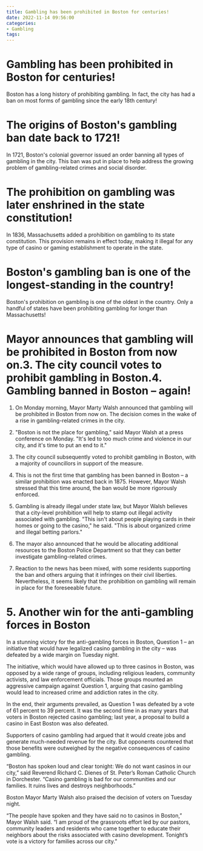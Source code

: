 ```yaml
---
title: Gambling has been prohibited in Boston for centuries!
date: 2022-11-14 09:56:00
categories:
- Gambling
tags:
---
```



#  Gambling has been prohibited in Boston for centuries!

Boston has a long history of prohibiting gambling. In fact, the city has had a ban on most forms of gambling since the early 18th century!

# The origins of Boston's gambling ban date back to 1721!

In 1721, Boston's colonial governor issued an order banning all types of gambling in the city. This ban was put in place to help address the growing problem of gambling-related crimes and social disorder.

# The prohibition on gambling was later enshrined in the state constitution!

In 1836, Massachusetts added a prohibition on gambling to its state constitution. This provision remains in effect today, making it illegal for any type of casino or gaming establishment to operate in the state.

# Boston's gambling ban is one of the longest-standing in the country!

Boston's prohibition on gambling is one of the oldest in the country. Only a handful of states have been prohibiting gambling for longer than Massachusetts!

#  Mayor announces that gambling will be prohibited in Boston from now on.3. The city council votes to prohibit gambling in Boston.4. Gambling banned in Boston – again!

1. On Monday morning, Mayor Marty Walsh announced that gambling will be prohibited in Boston from now on. The decision comes in the wake of a rise in gambling-related crimes in the city.

2. "Boston is not the place for gambling," said Mayor Walsh at a press conference on Monday. "It's led to too much crime and violence in our city, and it's time to put an end to it."

3. The city council subsequently voted to prohibit gambling in Boston, with a majority of councillors in support of the measure.

4. This is not the first time that gambling has been banned in Boston – a similar prohibition was enacted back in 1875. However, Mayor Walsh stressed that this time around, the ban would be more rigorously enforced.

5. Gambling is already illegal under state law, but Mayor Walsh believes that a city-level prohibition will help to stamp out illegal activity associated with gambling. "This isn't about people playing cards in their homes or going to the casino," he said. "This is about organized crime and illegal betting parlors."

6. The mayor also announced that he would be allocating additional resources to the Boston Police Department so that they can better investigate gambling-related crimes.

7. Reaction to the news has been mixed, with some residents supporting the ban and others arguing that it infringes on their civil liberties. Nevertheless, it seems likely that the prohibition on gambling will remain in place for the foreseeable future.

# 5. Another win for the anti-gambling forces in Boston

In a stunning victory for the anti-gambling forces in Boston, Question 1 – an initiative that would have legalized casino gambling in the city – was defeated by a wide margin on Tuesday night.

The initiative, which would have allowed up to three casinos in Boston, was opposed by a wide range of groups, including religious leaders, community activists, and law enforcement officials. Those groups mounted an aggressive campaign against Question 1, arguing that casino gambling would lead to increased crime and addiction rates in the city.

In the end, their arguments prevailed, as Question 1 was defeated by a vote of 61 percent to 39 percent. It was the second time in as many years that voters in Boston rejected casino gambling; last year, a proposal to build a casino in East Boston was also defeated.

Supporters of casino gambling had argued that it would create jobs and generate much-needed revenue for the city. But opponents countered that those benefits were outweighed by the negative consequences of casino gambling.

“Boston has spoken loud and clear tonight: We do not want casinos in our city,” said Reverend Richard C. Dienes of St. Peter’s Roman Catholic Church in Dorchester. “Casino gambling is bad for our communities and our families. It ruins lives and destroys neighborhoods.”

Boston Mayor Marty Walsh also praised the decision of voters on Tuesday night.

“The people have spoken and they have said no to casinos in Boston,” Mayor Walsh said. “I am proud of the grassroots effort led by our pastors, community leaders and residents who came together to educate their neighbors about the risks associated with casino development. Tonight’s vote is a victory for families across our city.”